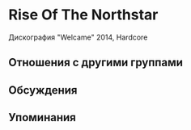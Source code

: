 # Rise Of The Northstar

Дискография
"Welcame" 2014, Hardcore

## Отношения с другими группами


## Обсуждения


## Упоминания

